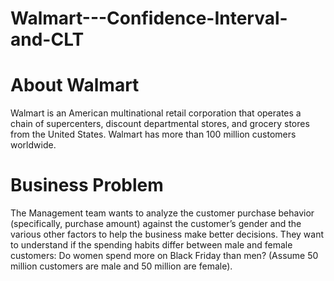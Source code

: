 # Walmart---Confidence-Interval-and-CLT

# About Walmart

Walmart is an American multinational retail corporation that operates a chain of supercenters, discount departmental stores, and grocery stores from the United States. Walmart has more than 100 million customers worldwide.


# Business Problem

The Management team wants to analyze the customer purchase behavior (specifically, purchase amount) against the customer’s gender and the various other factors to help the business make better decisions. They want to understand if the spending habits differ between male and female customers: Do women spend more on Black Friday than men? (Assume 50 million customers are male and 50 million are female).
